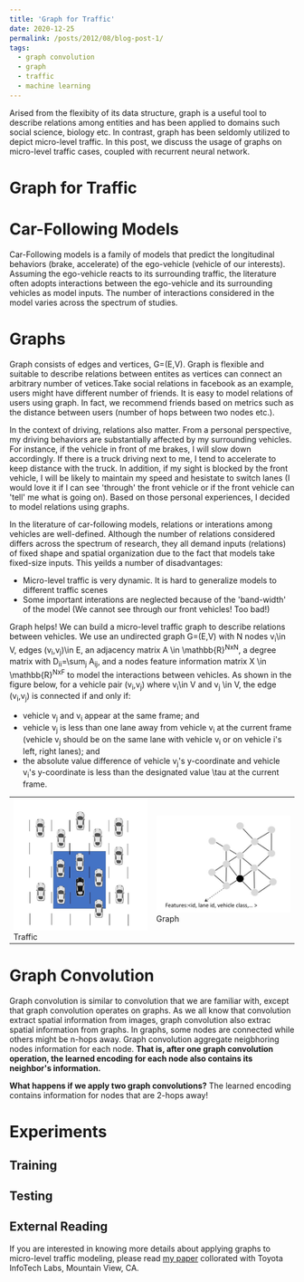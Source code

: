 ```yaml
---
title: 'Graph for Traffic'
date: 2020-12-25
permalink: /posts/2012/08/blog-post-1/
tags:
  - graph convolution
  - graph
  - traffic
  - machine learning
---
```


Arised from the flexibity of its data structure, graph is a useful tool to describe relations among entities and has been applied to domains such social science, biology etc. In contrast, graph has been seldomly utilized to depict micro-level traffic. In this post, we discuss the usage of graphs on micro-level traffic cases, coupled with recurrent neural network.  

Graph for Traffic
======
# Car-Following Models
Car-Following models is a family of models that predict the longitudinal behaviors (brake, accelerate) of the ego-vehicle (vehicle of our interests). Assuming the ego-vehicle reacts to its surrounding traffic, the literature often adopts interactions between the ego-vehicle and its surrounding vehicles as model inputs. The number of interactions considered in the model varies across the spectrum of studies.
# Graphs
Graph consists of edges and vertices, G=(E,V). Graph is flexible and suitable to describe relations between entites as vertices can connect an arbitrary number of vetices.Take social relations in facebook as an example, users might have different number of friends. It is easy to model relations of users using graph. In fact, we recommend friends based on metrics such as the distance between users (number of hops between two nodes etc.).

In the context of driving, relations also matter. From a personal perspective, my driving behaviors are substantially affected by my surrounding vehicles. For instance, if the vehicle in front of me brakes, I will slow down accordingly. If there is a truck driving next to me, I tend to accelerate to keep distance with the truck. In addition, if my sight is blocked by the front vehicle, I will be likely to maintain my speed and hesistate to switch lanes (I would love it if I can see 'through' the front vehicle or if the front vehicle can 'tell' me what is going on). Based on those personal experiences, I decided to model relations using graphs.

In the literature of car-following models, relations or interations among vehicles are well-defined. Although the number of relations considered differs across the spectrum of research, they all demand inputs (relations) of fixed shape and spatial organization due to the fact that models take fixed-size inputs. This yeilds a number of disadvantages:

- Micro-level traffic is very dynamic. It is hard to generalize models to different traffic scenes
- Some important interations are neglected because of the 'band-width' of the model (We cannot see through our front vehicles! Too bad!) 

Graph helps! We can build a micro-level traffic graph to describe relations between vehicles. We use an undirected graph G=(E,V) with N nodes v<sub>i</sub>\in V, edges (v<sub>i</sub>,v<sub>j</sub>)\in E, an adjacency matrix A \in \mathbb{R}<sup>NxN</sup>, a degree matrix with D<sub>ii</sub>=\sum<sub>j</sub> A<sub>ij</sub>, and a nodes feature information matrix X \in \mathbb{R}<sup>NxF</sup> to model the interactions between vehicles. As shown in the figure below, for a vehicle pair (v<sub>i</sub>,v<sub>j</sub>) where v<sub>i</sub>\in V and v<sub>j</sub> \in V, the edge (v<sub>i</sub>,v<sub>j</sub>) is connected if and only if:

- vehicle v<sub>j</sub> and v<sub>i</sub> appear at the same frame; and 
- vehicle v<sub>j</sub> is less than one lane away from vehicle v<sub>i</sub> at the current frame (vehicle v<sub>j</sub> should be on the same lane with vehicle v<sub>i</sub> or on vehicle i's left, right lanes); and 
- the absolute value difference of vehicle v<sub>j</sub>'s y-coordinate and vehicle v<sub>i</sub>'s y-coordinate is less than the designated value \tau at the current frame.

<table align="center">
  <tr>
     <td>
        <img src="/files/traffic.jpg" alt="traffic" width="400">
         <figcaption>Traffic</figcaption>
     </td>
     <td>
        <img src="/files/graph_configuration.jpg" alt="graph_configuration" width="400">
        <figcaption>Graph</figcaption>
     </td>
  </tr>
</table>

# Graph Convolution
Graph convolution is similar to convolution that we are familiar with, except that graph convolution operates on graphs. As we all know that convolution extract spatial information from images, graph convolution also extrac spatial information from graphs. In graphs, some nodes are connected while others might be n-hops away. Graph convolution aggregate neigbhoring nodes information for each node. **That is, after one graph convolution operation, the learned encoding for each node also contains its neighbor's information.**

**What happens if we apply two graph convolutions?** The learned encoding contains information for nodes that are 2-hops away!


# Experiments
## Training
## Testing
## External Reading
If you are interested in knowing more details about applying graphs to micro-level traffic modeling, please read [my paper](https://arxiv.org/abs/1911.09837) collorated with Toyota InfoTech Labs, Mountain View, CA.
